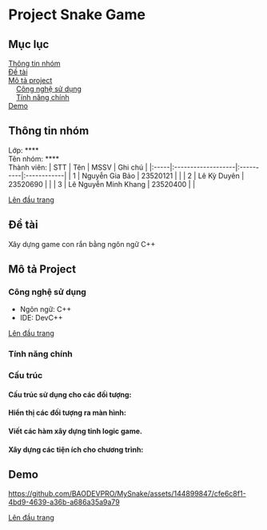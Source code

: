 # Project Snake Game
<a name="top"><a>
## Mục lục

[Thông tin nhóm](#info)\
[Đề tài](#topic)\
[Mô tả project](#project)\
&nbsp;&nbsp;&nbsp; [Công nghệ sử dụng](#use)\
&nbsp;&nbsp;&nbsp; [Tính năng chính](#main-feature)\
[Demo](#demo)

## Thông tin nhóm <a name="info"></a>

Lớp: **** \
Tên nhóm: **** \
Thành viên:
| STT  | Tên                | MSSV      | Ghi chú     |
|:-----|:-------------------|:----------|:------------|
|  1   |   Nguyễn Gia Bảo   | 23520121  |  |
|  2   |    Lê Kỳ Duyên     | 23520690  |             |
|  3   |  Lê Nguyễn Minh Khang | 23520400  |             |

[Lên đầu trang](#top)
## Đề tài <a name="topic"></a>

Xây dựng game con rắn bằng ngôn ngữ C++

## Mô tả Project <a name="project"></a>

### Công nghệ sử dụng <a name="use"></a>

- Ngôn ngữ: C++
- IDE: DevC++

[Lên đầu trang](#top)
### Tính năng chính <a name="main-feature"></a>


### Cấu trúc

#### Cấu trúc sử dụng cho các đối tượng:

#### Hiển thị các đối tượng ra màn hình:

#### Viết các hàm xây dựng tinh logic game.

#### Xây dựng các tiện ích cho chương trình:

  
## Demo <a name="demo"></a>
  
https://github.com/BAODEVPRO/MySnake/assets/144899847/cfe6c8f1-4bd9-4639-a36b-a686a35a9a79


[Lên đầu trang](#top)
